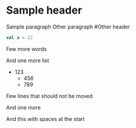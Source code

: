 #   Sample header
Sample paragraph
Other paragraph
#Other header
```kotlin
val a = 12
```
Few more words


And one more list
* 123
  *   456
    * 789
    
Few lines that should not be moved


And one more

  And this with spaces at the start
